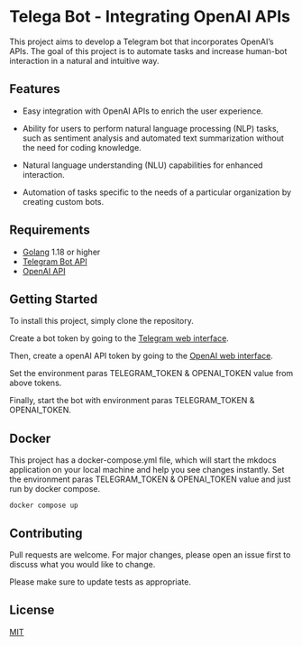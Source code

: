 # Telega Bot - Integrating OpenAI APIs
This project aims to develop a Telegram bot that incorporates OpenAI’s APIs. The goal of this project is to automate tasks and increase human-bot interaction in a natural and intuitive way.

## Features

* Easy integration with OpenAI APIs to enrich the user experience.

* Ability for users to perform natural language processing (NLP) tasks, such as sentiment analysis and automated text summarization without the need for coding knowledge.

* Natural language understanding (NLU) capabilities for enhanced interaction.

* Automation of tasks specific to the needs of a particular organization by creating custom bots.

## Requirements

* [Golang](https://go.dev/) 1.18 or higher
* [Telegram Bot API](https://core.telegram.org/bots/api)
* [OpenAI API](https://openai.com/api)

## Getting Started

To install this project, simply clone the repository.

Create a bot token by going to the [Telegram web interface](https://core.telegram.org/bots#botfather).

Then, create a openAI API token by going to the [OpenAI web interface](https://platform.openai.com/).

Set the environment paras TELEGRAM_TOKEN & OPENAI_TOKEN value from above tokens.

Finally, start the bot with environment paras TELEGRAM_TOKEN & OPENAI_TOKEN.

## Docker
This project has a docker-compose.yml file, which will start the mkdocs application on your local machine and help you see changes instantly.
Set the environment paras TELEGRAM_TOKEN & OPENAI_TOKEN value and just run by docker compose. 
```
docker compose up
```

## Contributing

Pull requests are welcome. For major changes, please open an issue first to discuss what you would like to change.

Please make sure to update tests as appropriate.

## License
[MIT](https://choosealicense.com/licenses/mit/)
